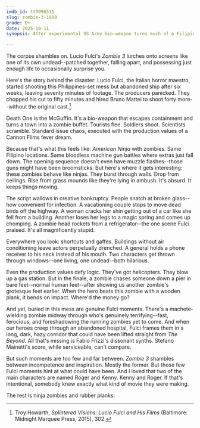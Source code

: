 ```yaml
---
imdb_id: tt0096511
slug: zombie-3-1988
grade: D+
date: 2025-10-11
synopsis: After experimental US Army bio-weapon turns much of a Filipino town into flesh-eating zombies, scientists rush to find a cure, while the military fights to contain the outbreak and assorted tourists struggle to stay alive.

---
```


The corpse shambles on. Lucio Fulci's _Zombie 3_ lurches onto screens like one of its own undead--patched together, falling apart, and possessing just enough life to occasionally surprise you.

Here's the story behind the disaster: Lucio Fulci, the Italian horror maestro, started shooting this Philippines-set mess but abandoned ship after six weeks, leaving seventy minutes of footage. The producers panicked. They chopped his cut to fifty minutes and hired Bruno Mattei to shoot forty more--without the original cast.[^1]

Death One is the McGuffin. It's a bio-weapon that escapes containment and turns a town into a zombie buffet. Tourists flee. Soldiers shoot. Scientists scramble. Standard issue chaos, executed with the production values of a Cannon Films fever dream.

Because that's what this feels like: <span data-imdb-id="tt0088708">_American Ninja_</span> with zombies. Same Filipino locations. Same bloodless machine gun battles where extras just fall down. The opening sequence doesn't even have muzzle flashes--those guns might have been broomsticks. But here's where it gets interesting: these zombies behave like ninjas. They burst through walls. Drop from ceilings. Rise from grass mounds like they're lying in ambush. It's absurd. It keeps things moving.

The script wallows in creative bankruptcy. People snatch at broken glass--how convenient for infection.  A vacationing couple stops to move dead birds off the highway. A woman cracks her shin getting out of a car like she fell from a building. Another loses her legs to a magic spring and comes up chomping. A zombie head rockets from a refrigerator--the one scene Fulci praised. It's all magnificently stupid.

Everywhere you look: shortcuts and gaffes. Buildings without air conditioning leave actors perpetually drenched. A general holds a phone receiver to his neck instead of his mouth. Two characters get thrown through windows--one living, one undead--both hilarious.

Even the production values defy logic. They've got helicopters. They blow up a gas station. But in the finale, a zombie chases someone down a pier in bare feet--normal human feet--after showing us another zombie's grotesque feet earlier. When the hero beats this zombie with a wooden plank, it bends on impact. Where'd the money go?

And yet, buried in this mess are genuine Fulci moments. There's a machete-wielding zombie midway through who's genuinely terrifying--fast, ferocious, and foreshadowing the running zombies yet to come. And when our heroes creep through an abandoned hospital, Fulci frames them in a long, dark, hazy corridor that could have been lifted straight from <span data-imdb-id="tt0082307">_The Beyond_</span>. All that's missing is Fabio Frizzi's dissonant synths. Stefano Mainetti's score, while serviceable, can't compare.

But such moments are too few and far between. _Zombie 3_ shambles between incompetence and inspiration. Mostly the former. But those few Fulci moments hint at what could have been. And I loved that two of the main characters are named Roger and Kenny. Kenny and Roger. If that's intentional, somebody knew exactly what kind of movie they were making.

The rest is ninja zombies and rubber planks.

[^1]: Troy Howarth, _Splintered Visions: Lucio Fulci and His Films_ (Baltimore: Midnight Marquee Press, 2015), 302.